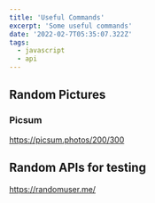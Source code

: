 ```yaml
---
title: 'Useful Commands'
excerpt: 'Some useful commands'
date: '2022-02-7T05:35:07.322Z'
tags:
  - javascript
  - api
---
```


## Random Pictures

### Picsum

https://picsum.photos/200/300

## Random APIs for testing

https://randomuser.me/
